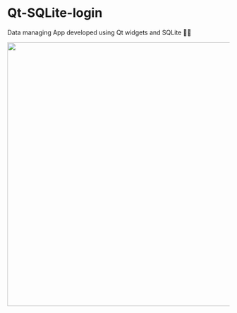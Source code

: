 # Qt-SQLite-login

Data managing App developed using Qt widgets and SQLite 📑📅 

<img src = "https://user-images.githubusercontent.com/77109037/189292334-e5602408-833c-4383-b4c0-f99a725816be.png" width = "600">
